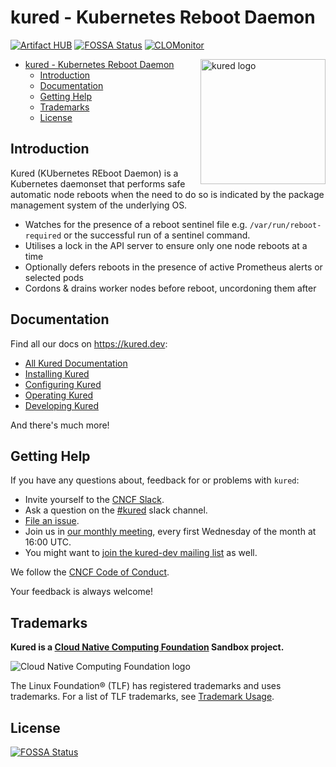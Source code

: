 # kured - Kubernetes Reboot Daemon

[![Artifact HUB](https://img.shields.io/endpoint?url=https://artifacthub.io/badge/repository/kured)](https://artifacthub.io/packages/helm/kured/kured)
[![FOSSA Status](https://app.fossa.com/api/projects/git%2Bgithub.com%2Fkubereboot%2Fkured.svg?type=shield)](https://app.fossa.com/projects/git%2Bgithub.com%2Fkubereboot%2Fkured?ref=badge_shield)
[![CLOMonitor](https://img.shields.io/endpoint?url=https://clomonitor.io/api/projects/cncf/kured/badge)](https://clomonitor.io/projects/cncf/kured)

<img src="https://github.com/kubereboot/website/raw/main/static/img/kured.png" alt="kured logo" width="200" align="right"/>

- [kured - Kubernetes Reboot Daemon](#kured---kubernetes-reboot-daemon)
  - [Introduction](#introduction)
  - [Documentation](#documentation)
  - [Getting Help](#getting-help)
  - [Trademarks](#trademarks)
  - [License](#license)

## Introduction

Kured (KUbernetes REboot Daemon) is a Kubernetes daemonset that
performs safe automatic node reboots when the need to do so is
indicated by the package management system of the underlying OS.

- Watches for the presence of a reboot sentinel file e.g. `/var/run/reboot-required`
  or the successful run of a sentinel command.
- Utilises a lock in the API server to ensure only one node reboots at
  a time
- Optionally defers reboots in the presence of active Prometheus alerts or selected pods
- Cordons & drains worker nodes before reboot, uncordoning them after

## Documentation

Find all our docs on <https://kured.dev>:

- [All Kured Documentation](https://kured.dev/docs/)
- [Installing Kured](https://kured.dev/docs/installation/)
- [Configuring Kured](https://kured.dev/docs/configuration/)
- [Operating Kured](https://kured.dev/docs/operation/)
- [Developing Kured](https://kured.dev/docs/development/)

And there's much more!

## Getting Help

If you have any questions about, feedback for or problems with `kured`:

- Invite yourself to the <a href="https://slack.cncf.io/" target="_blank">CNCF Slack</a>.
- Ask a question on the [#kured](https://cloud-native.slack.com/archives/kured) slack channel.
- [File an issue](https://github.com/kubereboot/kured/issues/new).
- Join us in [our monthly meeting](https://docs.google.com/document/d/1AWT8YDdqZY-Se6Y1oAlwtujWLVpNVK2M_F_Vfqw06aI/edit),
  every first Wednesday of the month at 16:00 UTC.
- You might want to [join the kured-dev mailing list](https://lists.cncf.io/g/cncf-kured-dev) as well.

We follow the [CNCF Code of Conduct](CODE_OF_CONDUCT.md).

Your feedback is always welcome!

## Trademarks

**Kured is a [Cloud Native Computing Foundation](https://cncf.io/) Sandbox project.**

![Cloud Native Computing Foundation logo](img/cncf-color.png)

The Linux Foundation® (TLF) has registered trademarks and uses trademarks. For a list of TLF trademarks, see [Trademark Usage](https://www.linuxfoundation.org/trademark-usage/).

## License

[![FOSSA Status](https://app.fossa.com/api/projects/git%2Bgithub.com%2Fkubereboot%2Fkured.svg?type=large)](https://app.fossa.com/projects/git%2Bgithub.com%2Fkubereboot%2Fkured?ref=badge_large)
